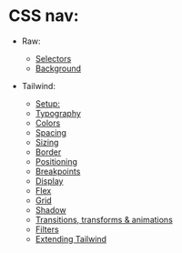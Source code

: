 # CSS nav:

- Raw:
  - [Selectors](Raw/Selectors.md)
  - [Background](Raw/Background.md)

- Tailwind:
  - [Setup:](TailwindCss/setup.md)
  - [Typography](TailwindCss/Typography.md)
  - [Colors](TailwindCss/Color.md)
  - [Spacing](TailwindCss/Spacing.md)
  - [Sizing](TailwindCss/Sizing.md)
  - [Border](TailwindCss/Border.md)
  - [Positioning](TailwindCss/Positioning.md)
  - [Breakpoints](TailwindCss/BreakPoints.md)
  - [Display](TailwindCss/Display.md)
  - [Flex](TailwindCss/Flex.md)
  - [Grid](TailwindCss/Grid.md)
  - [Shadow](TailwindCss/Shadow.md)
  - [Transitions, transforms & animations](TailwindCss/TransitionAnimations&Transform.md)
  - [Filters](TailwindCss/Filters.md)
  - [Extending Tailwind](TailwindCss/ExtendingTailwind.md)
